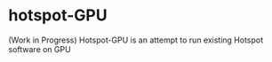 hotspot-GPU
===========

(Work in Progress)
Hotspot-GPU is an attempt to run existing Hotspot software on GPU

